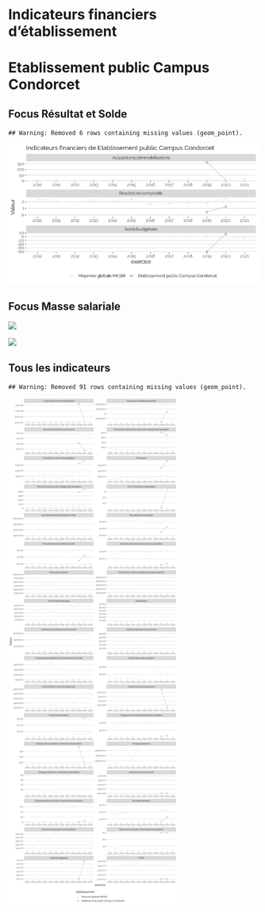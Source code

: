 Indicateurs financiers d’établissement
================

# Etablissement public Campus Condorcet

## Focus Résultat et Solde

    ## Warning: Removed 6 rows containing missing values (geom_point).

![](etablissement_public_campus_condorcet_files/figure-gfm/etab.focus-1.png)<!-- -->

## Focus Masse salariale

![](etablissement_public_campus_condorcet_files/figure-gfm/etab.focus.ms.et.pfe-1.png)<!-- -->

![](etablissement_public_campus_condorcet_files/figure-gfm/etab.focus.ms.vs.pfe-1.png)<!-- -->

## Tous les indicateurs

    ## Warning: Removed 91 rows containing missing values (geom_point).

![](etablissement_public_campus_condorcet_files/figure-gfm/etab-1.png)<!-- -->
